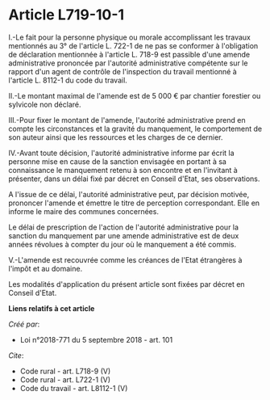 # Article L719-10-1

I.-Le fait pour la personne physique ou morale accomplissant les travaux mentionnés au 3° de l'article L. 722-1 de ne pas se
conformer à l'obligation de déclaration mentionnée à l'article L. 718-9 est passible d'une amende administrative prononcée
par l'autorité administrative compétente sur le rapport d'un agent de contrôle de l'inspection du travail mentionné à
l'article L. 8112-1 du code du travail. 

II.-Le montant maximal de l'amende est de 5 000 € par chantier forestier ou sylvicole non déclaré. 

III.-Pour fixer le montant de l'amende, l'autorité administrative prend en compte les circonstances et la gravité du
manquement, le comportement de son auteur ainsi que les ressources et les charges de ce dernier. 

IV.-Avant toute décision, l'autorité administrative informe par écrit la personne mise en cause de la sanction envisagée en
portant à sa connaissance le manquement retenu à son encontre et en l'invitant à présenter, dans un délai fixé par décret en
Conseil d'Etat, ses observations. 

A l'issue de ce délai, l'autorité administrative peut, par décision motivée, prononcer l'amende et émettre le titre de
perception correspondant. Elle en informe le maire des communes concernées. 

Le délai de prescription de l'action de l'autorité administrative pour la sanction du manquement par une amende
administrative est de deux années révolues à compter du jour où le manquement a été commis. 

V.-L'amende est recouvrée comme les créances de l'Etat étrangères à l'impôt et au domaine. 

Les modalités d'application du présent article sont fixées par décret en Conseil d'Etat.

**Liens relatifs à cet article**

_Créé par_:

  - Loi n°2018-771 du 5 septembre 2018 - art. 101

_Cite_:

  - Code rural - art. L718-9 (V)
  - Code rural - art. L722-1 (V)
  - Code du travail - art. L8112-1 (V)
